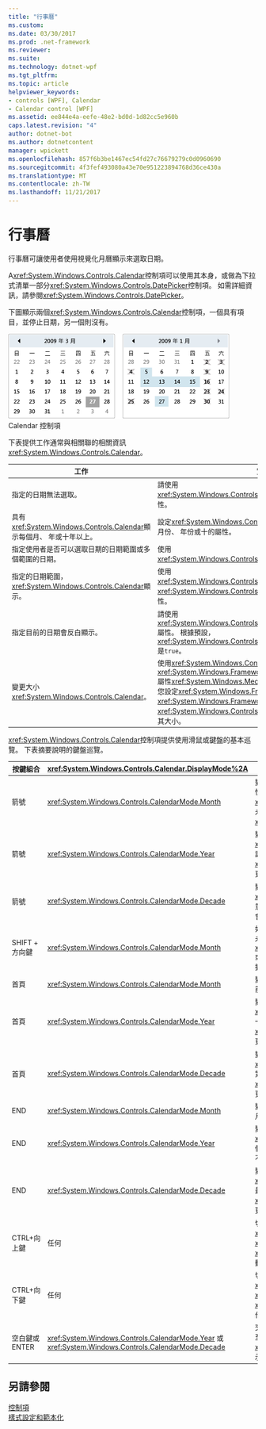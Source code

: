```yaml
---
title: "行事曆"
ms.custom: 
ms.date: 03/30/2017
ms.prod: .net-framework
ms.reviewer: 
ms.suite: 
ms.technology: dotnet-wpf
ms.tgt_pltfrm: 
ms.topic: article
helpviewer_keywords:
- controls [WPF], Calendar
- Calendar control [WPF]
ms.assetid: ee844e4a-eefe-48e2-bd0d-1d82cc5e960b
caps.latest.revision: "4"
author: dotnet-bot
ms.author: dotnetcontent
manager: wpickett
ms.openlocfilehash: 857f6b3be1467ec54fd27c76679279c0d0960690
ms.sourcegitcommit: 4f3fef493080a43e70e951223894768d36ce430a
ms.translationtype: MT
ms.contentlocale: zh-TW
ms.lasthandoff: 11/21/2017
---
```

# <a name="calendar"></a>行事曆
行事曆可讓使用者使用視覺化月曆顯示來選取日期。  
  
 A<xref:System.Windows.Controls.Calendar>控制項可以使用其本身，或做為下拉式清單一部分<xref:System.Windows.Controls.DatePicker>控制項。 如需詳細資訊，請參閱<xref:System.Windows.Controls.DatePicker>。  
  
 下圖顯示兩個<xref:System.Windows.Controls.Calendar>控制項，一個具有項目，並停止日期，另一個則沒有。  
  
 ![月曆控制項](../../../../docs/framework/wpf/controls/media/ndp-calendarcontrols.png "NDP_CalendarControls")  
Calendar 控制項  
  
 下表提供工作通常與相關聯的相關資訊<xref:System.Windows.Controls.Calendar>。  
  
|工作|實作|  
|----------|--------------------|  
|指定的日期無法選取。|請使用 <xref:System.Windows.Controls.Calendar.BlackoutDates%2A> 屬性。|  
|具有<xref:System.Windows.Controls.Calendar>顯示每個月、 年或十年以上。|設定<xref:System.Windows.Controls.Calendar.DisplayMode%2A>月份、 年份或十的屬性。|  
|指定使用者是否可以選取日期的日期範圍或多個範圍的日期。|使用<xref:System.Windows.Controls.Calendar.SelectionMode%2A>。|  
|指定的日期範圍，<xref:System.Windows.Controls.Calendar>顯示。|使用<xref:System.Windows.Controls.Calendar.DisplayDateStart%2A>和<xref:System.Windows.Controls.Calendar.DisplayDateEnd%2A>屬性。|  
|指定目前的日期會反白顯示。|請使用 <xref:System.Windows.Controls.Calendar.IsTodayHighlighted%2A> 屬性。 根據預設，<xref:System.Windows.Controls.Calendar.IsTodayHighlighted%2A>是`true`。|  
|變更大小<xref:System.Windows.Controls.Calendar>。|使用<xref:System.Windows.Controls.Viewbox>或設定<xref:System.Windows.FrameworkElement.LayoutTransform%2A>屬性<xref:System.Windows.Media.ScaleTransform>。 請注意，如果您設定<xref:System.Windows.FrameworkElement.Width%2A>和<xref:System.Windows.FrameworkElement.Height%2A>屬性<xref:System.Windows.Controls.Calendar>，實際的行事曆不會變更其大小。|  
  
 <xref:System.Windows.Controls.Calendar>控制項提供使用滑鼠或鍵盤的基本巡覽。 下表摘要說明的鍵盤巡覽。  
  
|按鍵組合|<xref:System.Windows.Controls.Calendar.DisplayMode%2A>|動作|  
|---------------------|-----------------------------------------------------------------------------------------------------------------------------------------------------------|------------|  
|箭號|<xref:System.Windows.Controls.CalendarMode.Month>|變更<xref:System.Windows.Controls.Calendar.SelectedDate%2A>屬性如果<xref:System.Windows.Controls.Calendar.SelectionMode%2A>屬性未設定為<xref:System.Windows.Controls.CalendarSelectionMode.None>。|  
|箭號|<xref:System.Windows.Controls.CalendarMode.Year>|變更的月份<xref:System.Windows.Controls.Calendar.DisplayDate%2A>屬性。 請注意，<xref:System.Windows.Controls.Calendar.SelectedDate%2A>不會變更。|  
|箭號|<xref:System.Windows.Controls.CalendarMode.Decade>|變更的年份<xref:System.Windows.Controls.Calendar.DisplayDate%2A>。 請注意，<xref:System.Windows.Controls.Calendar.SelectedDate%2A>不會變更。|  
|SHIFT + 方向鍵|<xref:System.Windows.Controls.CalendarMode.Month>|如果<xref:System.Windows.Controls.Calendar.SelectionMode%2A>未設定為<xref:System.Windows.Controls.CalendarSelectionMode.SingleDate>或<xref:System.Windows.Controls.CalendarSelectionMode.None>，擴充選取的日期範圍。|  
|首頁|<xref:System.Windows.Controls.CalendarMode.Month>|變更<xref:System.Windows.Controls.Calendar.SelectedDate%2A>目前月份的第一天。|  
|首頁|<xref:System.Windows.Controls.CalendarMode.Year>|變更的月份<xref:System.Windows.Controls.Calendar.DisplayDate%2A>來年的第一個月。 <xref:System.Windows.Controls.Calendar.SelectedDate%2A>不會變更。|  
|首頁|<xref:System.Windows.Controls.CalendarMode.Decade>|變更的年份<xref:System.Windows.Controls.Calendar.DisplayDate%2A>至十年的第一年。 <xref:System.Windows.Controls.Calendar.SelectedDate%2A>不會變更。|  
|END|<xref:System.Windows.Controls.CalendarMode.Month>|變更<xref:System.Windows.Controls.Calendar.SelectedDate%2A>當月最後一天。|  
|END|<xref:System.Windows.Controls.CalendarMode.Year>|變更的月份<xref:System.Windows.Controls.Calendar.DisplayDate%2A>年度的上個月。 <xref:System.Windows.Controls.Calendar.SelectedDate%2A>不會變更。|  
|END|<xref:System.Windows.Controls.CalendarMode.Decade>|變更的年份<xref:System.Windows.Controls.Calendar.DisplayDate%2A>至十年的最後一年。 <xref:System.Windows.Controls.Calendar.SelectedDate%2A>不會變更。|  
|CTRL+向上鍵|任何|切換至下一個較大<xref:System.Windows.Controls.Calendar.DisplayMode%2A>。 如果<xref:System.Windows.Controls.Calendar.DisplayMode%2A>已經<xref:System.Windows.Controls.CalendarMode.Decade>，採取任何動作。|  
|CTRL+向下鍵|任何|切換至下一個較小<xref:System.Windows.Controls.Calendar.DisplayMode%2A>。 如果<xref:System.Windows.Controls.Calendar.DisplayMode%2A>已經<xref:System.Windows.Controls.CalendarMode.Month>，採取任何動作。|  
|空白鍵或 ENTER|<xref:System.Windows.Controls.CalendarMode.Year> 或 <xref:System.Windows.Controls.CalendarMode.Decade>|交換器<xref:System.Windows.Controls.Calendar.DisplayMode%2A>至<xref:System.Windows.Controls.CalendarMode.Month>或<xref:System.Windows.Controls.CalendarMode.Year>焦點的項目所表示。|  
  
## <a name="see-also"></a>另請參閱  
 [控制項](../../../../docs/framework/wpf/controls/index.md)  
 [樣式設定和範本化](../../../../docs/framework/wpf/controls/styling-and-templating.md)
